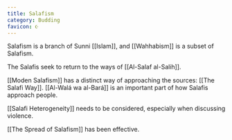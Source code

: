 ```yaml
---
title: Salafism
category: Budding
favicon: ☪️
---
```


Salafism is a branch of Sunni [[Islam]], and [[Wahhabism]] is a subset of Salafism.

The Salafis seek to return to the ways of [[Al-Salaf al-Salih]].

[[Moden Salafism]] has a distinct way of approaching the sources: [[The Salafi Way]]. [[Al-Walá wa al-Bará]] is an important part of how Salafis approach people.

[[Salafi Heterogeneity]] needs to be considered, especially when discussing violence.

[[The Spread of Salafism]] has been effective.